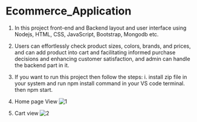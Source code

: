 # Ecommerce_Application
1. In this project front-end and Backend layout and user interface using Nodejs, HTML, CSS, JavaScript, Bootstrap, Mongodb etc.
2. Users can effortlessly check product sizes, colors, brands, and prices, and can add product into cart and facilitating informed purchase decisions and
enhancing customer satisfaction, and admin can handle the backend part in it.
3. If you want to run this project then follow the steps:
   i. install zip file in your system and run npm install command in your VS code terminal.
   then npm start.
4. Home page View
![1](https://github.com/ashima1516/EcommerceApplication/assets/143160154/bf77f958-92dc-4844-9f82-afc80f1fb1cd)

5. Cart view
![2](https://github.com/ashima1516/EcommerceApplication/assets/143160154/f85391ca-a2e0-47a1-a7cc-6c139e41f022)
